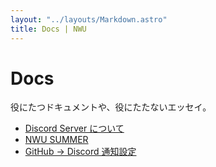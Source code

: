 ```yaml
---
layout: "../layouts/Markdown.astro"
title: Docs | NWU
---
```


# Docs

役にたつドキュメントや、役にたたないエッセイ。

- [Discord Server について](/docs/discord)
- [NWU SUMMER](/docs/nwu_summer)
- [GitHub → Discord 通知設定](/docs/notify-gh-to-discord)
